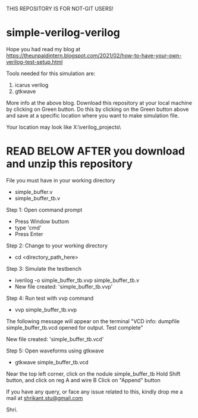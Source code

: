 THIS REPOSITORY IS FOR NOT-GIT USERS!
# simple-verilog-verilog
Hope you had read my blog at https://theunpaidintern.blogspot.com/2021/02/how-to-have-your-own-verilog-test-setup.html

Tools needed for this simulation are:
1. icarus verilog
2. gtkwave

More info at the above blog.
Download this repository at your local machine by clicking on Green button.
Do this by clicking on the Green button above and save at a specific location where you want to make simulation file.

Your location may look like X:\verilog_projects\

# READ BELOW AFTER you download and unzip this repository

File you must have in your working directory
* simple_buffer.v
* simple_buffer_tb.v

Step 1: Open command prompt
* Press Window buttom
* type 'cmd'
* Press Enter

Step 2: Change to your working directory
* cd <directory_path_here>

Step 3: Simulate the testbench
* iverilog -o simple_buffer_tb.vvp simple_buffer_tb.v
* New file created: 'simple_buffer_tb.vvp'

Step 4: Run test with vvp command
* vvp simple_buffer_tb.vvp

The following message will appear on the terminal
"VCD info: dumpfile simple_buffer_tb.vcd opened for output.
Test complete"

New file created: 'simple_buffer_tb.vcd'

Step 5: Open waveforms using gtkwave
* gtkwave simple_buffer_tb.vcd

Near the top left corner, click on the nodule simple_buffer_tb 
Hold Shift button, and click on reg A and wire B
Click on "Append" button

If you have any query, or face any issue related to this,
kindly drop me a mail at shrikant.stu@gmail.com

Shri.
